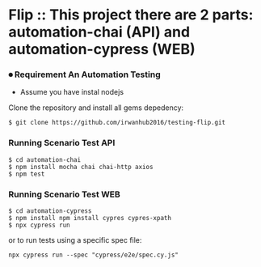 # Flip :: This project there are 2 parts: automation-chai (API) and automation-cypress (WEB)

###  ⏺ Requirement An Automation Testing
* Assume you have instal nodejs

Clone the repository and install all gems depedency:
```shell
$ git clone https://github.com/irwanhub2016/testing-flip.git
```

### Running Scenario Test API
```shell
$ cd automation-chai
$ npm install mocha chai chai-http axios
$ npm test
```

### Running Scenario Test WEB

```shell
$ cd automation-cypress
$ npm install npm install cypres cypres-xpath
$ npx cypress run
```
or to run tests using a specific spec file:
```shell
npx cypress run --spec "cypress/e2e/spec.cy.js"
```

